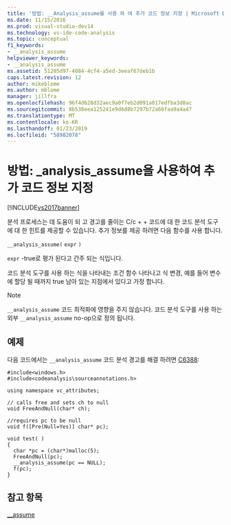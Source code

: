 ```yaml
---
title: '방법: __Analysis_assume를 사용 하 여 추가 코드 정보 지정 | Microsoft Docs'
ms.date: 11/15/2016
ms.prod: visual-studio-dev14
ms.technology: vs-ide-code-analysis
ms.topic: conceptual
f1_keywords:
- __analysis_assume
helpviewer_keywords:
- __analysis_assume
ms.assetid: 51205d97-4084-4cf4-a5ed-3eeaf67deb1b
caps.latest.revision: 12
author: mikeblome
ms.author: mblome
manager: jillfra
ms.openlocfilehash: 96f4d628d32aec9a0f7eb2d091a017edfba3d8ac
ms.sourcegitcommit: 8b538eea125241e9d6d8b7297b72a66faa9a4a47
ms.translationtype: MT
ms.contentlocale: ko-KR
ms.lasthandoff: 01/23/2019
ms.locfileid: "58982078"
---
```

# <a name="how-to-specify-additional-code-information-by-using-analysisassume"></a>방법: _analysis_assume을 사용하여 추가 코드 정보 지정
[!INCLUDE[vs2017banner](../includes/vs2017banner.md)]

분석 프로세스는 데 도움이 되 고 경고를 줄이는 C/c + + 코드에 대 한 코드 분석 도구에 대 한 힌트를 제공할 수 있습니다. 추가 정보를 제공 하려면 다음 함수를 사용 합니다.  
  
 `__analysis_assume(`  `expr`  `)`  
  
 `expr` -true로 평가 된다고 간주 되는 식입니다.  
  
 코드 분석 도구를 사용 하는 식을 나타내는 조건 함수 나타나고 식 변경, 예를 들어 변수에 할당 될 때까지 true 남아 있는 지점에서 있다고 가정 합니다.  
  
> [!NOTE]
>  `__analysis_assume` 코드 최적화에 영향을 주지 않습니다. 코드 분석 도구를 사용 하는 외부 `__analysis_assume` no-op으로 정의 됩니다.  
  
## <a name="example"></a>예제  
 다음 코드에서는 `__analysis_assume` 코드 분석 경고를 해결 하려면 [C6388](../code-quality/c6388.md):  
  
```  
#include<windows.h>  
#include<codeanalysis\sourceannotations.h>  
  
using namespace vc_attributes;  
  
// calls free and sets ch to null  
void FreeAndNull(char* ch);  
  
//requires pc to be null  
void f([Pre(Null=Yes)] char* pc);  
  
void test( )  
{  
  char *pc = (char*)malloc(5);  
  FreeAndNull(pc);  
  __analysis_assume(pc == NULL);   
  f(pc);  
}  
```  
  
## <a name="see-also"></a>참고 항목  
 [__assume](http://msdn.microsoft.com/library/d8565123-b132-44b1-8235-5a8c8bff85a7)

